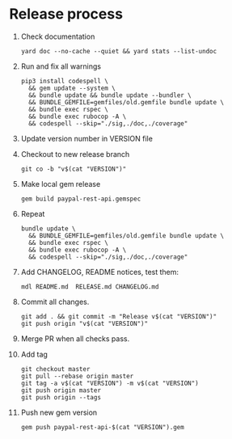 # Release process

1. Check documentation

    ```
    yard doc --no-cache --quiet && yard stats --list-undoc
    ```

1. Run and fix all warnings

    ```
    pip3 install codespell \
      && gem update --system \
      && bundle update && bundle update --bundler \
      && BUNDLE_GEMFILE=gemfiles/old.gemfile bundle update \
      && bundle exec rspec \
      && bundle exec rubocop -A \
      && codespell --skip="./sig,./doc,./coverage"
    ```

1. Update version number in VERSION file

1. Checkout to new release branch

    ```
    git co -b "v$(cat "VERSION")"
    ```

1. Make local gem release

    ```
    gem build paypal-rest-api.gemspec
    ```

1. Repeat

    ```
    bundle update \
      && BUNDLE_GEMFILE=gemfiles/old.gemfile bundle update \
      && bundle exec rspec \
      && bundle exec rubocop -A \
      && codespell --skip="./sig,./doc,./coverage"
    ```

1. Add CHANGELOG, README notices, test them:

    ```
    mdl README.md  RELEASE.md CHANGELOG.md
    ```

1. Commit all changes.

    ```
    git add . && git commit -m "Release v$(cat "VERSION")"
    git push origin "v$(cat "VERSION")"
    ```

1. Merge PR when all checks pass.

1. Add tag

    ```
    git checkout master
    git pull --rebase origin master
    git tag -a v$(cat "VERSION") -m v$(cat "VERSION")
    git push origin master
    git push origin --tags
    ```

1. Push new gem version

    ```
    gem push paypal-rest-api-$(cat "VERSION").gem
    ```
